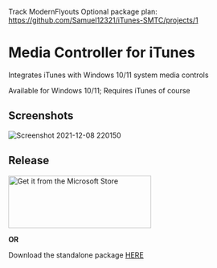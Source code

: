 Track ModernFlyouts Optional package plan: https://github.com/Samuel12321/iTunes-SMTC/projects/1

# Media Controller for iTunes

Integrates iTunes with Windows 10/11 system media controls

Available for Windows 10/11; Requires iTunes of course

## Screenshots

![Screenshot 2021-12-08 220150](https://user-images.githubusercontent.com/1034043/145328392-0a6c4871-64fa-450b-8f53-56736fcc6ea4.png)

## Release

<a href='//www.microsoft.com/store/apps/9NQ3D21QT8ML?cid=storebadge&ocid=badge'><img src='https://getbadgecdn.azureedge.net/images/English_L.png' alt='Get it from the Microsoft Store' width='284px' height='104px'/></a>

<b>OR</b>

Download the standalone package <a href="https://github.com/thewizrd/iTunes-SMTC/releases">HERE</a>


